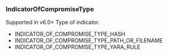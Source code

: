 ### IndicatorOfCompromiseType
Supported in v6.0+
  Type of indicator.

- INDICATOR_OF_COMPROMISE_TYPE_HASH
- INDICATOR_OF_COMPROMISE_TYPE_PATH_OR_FILENAME
- INDICATOR_OF_COMPROMISE_TYPE_YARA_RULE
